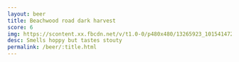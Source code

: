 ```yaml
---
layout: beer
title: Beachwood road dark harvest
score: 6
img: https://scontent.xx.fbcdn.net/v/t1.0-0/p480x480/13265923_10154147277158745_2404573365022025413_n.jpg?oh=19458e232e1cf478b20840cdaa9a69cf&oe=583A2C7B
desc: Smells hoppy but tastes stouty
permalink: /beer/:title.html
---
```

